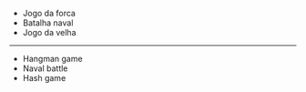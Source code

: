 - Jogo da forca
- Batalha naval
- Jogo da velha

----------------

- Hangman game
- Naval battle
- Hash game
